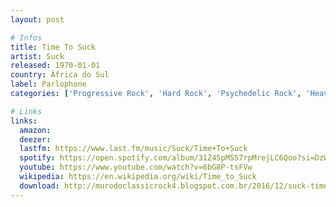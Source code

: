 ```yaml
---
layout: post

# Infos
title: Time To Suck
artist: Suck
released: 1970-01-01
country: África do Sul
label: Parlophone
categories: ['Progressive Rock', 'Hard Rock', 'Psychedelic Rock', 'Heavy Metal']

# Links
links:
  amazon:
  deezer:
  lastfm: https://www.last.fm/music/Suck/Time+To+Suck
  spotify: https://open.spotify.com/album/31Z45pMSS7rpMrejLC6Qoo?si=DzW-1m3rQMKIo7TJ66USFg
  youtube: https://www.youtube.com/watch?v=6bG8P-tsFVw
  wikipedia: https://en.wikipedia.org/wiki/Time_to_Suck
  download: http://murodoclassicrock4.blogspot.com.br/2016/12/suck-time-to-suck-1970.html
---
```

